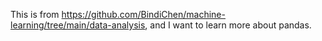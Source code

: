 This is from https://github.com/BindiChen/machine-learning/tree/main/data-analysis, and I want to learn more about pandas.